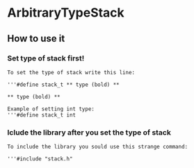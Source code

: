 # ArbitraryTypeStack

  ## How to use it

  ### Set type of stack first!

    To set the type of stack write this line:

    '''#define stack_t ** type (bold) **
    
    ** type (bold) **
    
    Example of setting int type:
    '''#define stack_t int

  ### Iclude the library after you set the type of stack

    To include the library you sould use this strange command:

    '''#include "stack.h"
    
